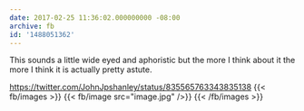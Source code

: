 ```yaml
---
date: 2017-02-25 11:36:02.000000000 -08:00
archive: fb
id: '1488051362'
---
```


This sounds a little wide eyed and aphoristic but the more I think about it the more I think it is actually pretty astute. 

https://twitter.com/JohnJpshanley/status/835565763343835138
{{< fb/images >}}
{{< fb/image src="image.jpg" />}}
{{< /fb/images >}}
